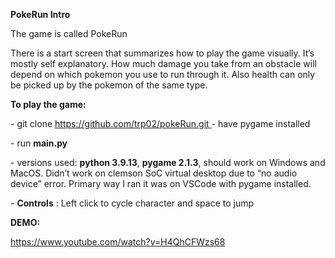 ﻿<a name="br1"></a>**PokeRun Intro**

The game is called PokeRun

There is a start screen that summarizes how to play the game visually. It’s mostly self
explanatory. How much damage you take from an obstacle will depend on which pokemon you
use to run through it. Also health can only be picked up by the pokemon of the same type.



<a name="br2"></a>**To play the game:**

\- git clone [https://github.com/trp02/pokeRun.git
](https://github.com/trp02/pokeRun.git)- have pygame installed

\- run **main.py**

\- versions used: **python 3.9.13**, **pygame 2.1.3**, should work on Windows and MacOS. Didn’t
work on clemson SoC virtual desktop due to “no audio device” error. Primary way I ran it was on
VSCode with pygame installed.

\- **Controls** : Left click to cycle character and space to jump

**DEMO:**

<https://www.youtube.com/watch?v=H4QhCFWzs68>
